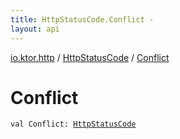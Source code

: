 ```yaml
---
title: HttpStatusCode.Conflict - 
layout: api
---
```


<div class='api-docs-breadcrumbs'><a href="../index.html">io.ktor.http</a> / <a href="index.html">HttpStatusCode</a> / <a href="./-conflict.html">Conflict</a></div>

# Conflict

<div class="signature"><code><span class="keyword">val </span><span class="identifier">Conflict</span><span class="symbol">: </span><a href="index.html"><span class="identifier">HttpStatusCode</span></a></code></div>
